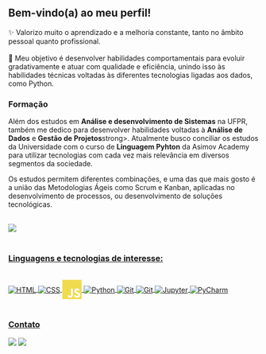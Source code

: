 ## Bem-vindo(a) ao meu perfil! 
 <p>
   ✨ Valorizo muito o aprendizado e a melhoria constante, tanto no âmbito pessoal quanto profissional. <br><br>
   🚩 Meu objetivo é desenvolver habilidades comportamentais para evoluir gradativamente e atuar com qualidade e eficiência, unindo isso às habilidades técnicas voltadas às diferentes tecnologias ligadas aos dados, como Python.
 </p>

### Formação
<p>
Além dos estudos em <strong>Análise e desenvolvimento de Sistemas</strong> na UFPR, também me dedico para desenvolver habilidades voltadas à <strong>Análise de Dados</strong> e <strong>Gestão de Projetos</strong>strong>. Atualmente busco conciliar os estudos da Universidade com o curso de <strong>Linguagem Pyhton</strong> da Asimov Academy para utilizar tecnologias com cada vez mais relevância em diversos segmentos da sociedade.<br>
 
Os estudos permitem diferentes combinações, e uma das que mais gosto é a união das Metodologias Ágeis como Scrum e Kanban, aplicadas no desenvolvimento de processos, ou desenvolvimento de soluções tecnológicas. 
</p>
<br>

 <div>
  <a href="https://github.com/EmillyWolski">
  <img height="180em" src="https://github-readme-stats.vercel.app/api/top-langs/?username=EmillyWolski&layout=compact&langs_count=6&theme=radical"/>
</div>
<br>
 
### Linguagens e tecnologias de interesse:
<div style="display: inline_block"><br>
  <img align="center" title="HTML"alt="HTML" height="40"width="40" src="https://cdn.jsdelivr.net/gh/devicons/devicon/icons/html5/html5-plain-wordmark.svg">
  <img align="center" title="CSS"alt="CSS" height="40"width="40" src="https://cdn.jsdelivr.net/gh/devicons/devicon/icons/css3/css3-plain-wordmark.svg">
  <img align="center" title="Javascript" alt="Javascript" height="40"width="40" src="https://raw.githubusercontent.com/devicons/devicon/master/icons/javascript/javascript-plain.svg">
   <img align="center" title="Python" alt="Python" height="40" width="40" src="https://cdn.jsdelivr.net/gh/devicons/devicon/icons/python/python-original-wordmark.svg" />
  <img align="center" title="Git" alt="Git" height="40"width="40" src="https://cdn.jsdelivr.net/gh/devicons/devicon/icons/git/git-plain-wordmark.svg" />
  <img align="center" title="Vs Code" alt="Git" height="40"width="40" src="https://cdn.jsdelivr.net/gh/devicons/devicon/icons/vscode/vscode-original-wordmark.svg" />
  <img align="center" title="Jupyter" alt="Jupyter" height="40"width="40"src="https://cdn.jsdelivr.net/gh/devicons/devicon/icons/jupyter/jupyter-original-wordmark.svg" />
  <img align="center" title="PyCharm"alt="PyCharm" height="70"width="70" src="https://cdn.jsdelivr.net/gh/devicons/devicon/icons/pycharm/pycharm-original-wordmark.svg" />
</div>
 
 <br>
 
### Contato
<div> 
  <a href = "mailto:emilly.wolski@gmail.com"><img src="https://img.shields.io/badge/-Gmail-%23333?style=for-the-badge&logo=gmail&logoColor=red" target="_blank"></a> 
  <a href="https://www.linkedin.com/in/emilly-wolski" target="_blank"><img src="https://img.shields.io/badge/-LinkedIn-%230077B5?style=for-the-badge&logo=linkedin&logoColor=white" target="_blank"></a> 
</div>
